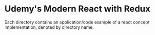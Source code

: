 # Udemy's Modern React with Redux

Each directory contains an application/code example of a react concept implementation, denoted by directory name.
